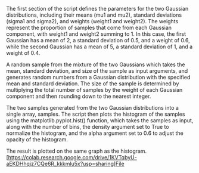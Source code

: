 
The first section of the script defines the parameters for the two Gaussian distributions, including their means (mu1 and mu2), standard deviations (sigma1 and sigma2), and weights (weight1 and weight2). The weights represent the proportion of samples that come from each Gaussian component, with weight1 and weight2 summing to 1. In this case, the first Gaussian has a mean of 2, a standard deviation of 0.5, and a weight of 0.6, while the second Gaussian has a mean of 5, a standard deviation of 1, and a weight of 0.4.

A random sample from the mixture of the two Gaussians which takes the mean, standard deviation, and size of the sample as input arguments, and generates random numbers from a Gaussian distribution with the specified mean and standard deviation. The size of the sample is determined by multiplying the total number of samples by the weight of each Gaussian component and then rounding down to the nearest integer.

The two samples generated from the two Gaussian distributions into a single array, samples. The script then plots the histogram of the samples using the matplotlib.pyplot.hist() function, which takes the samples as input, along with the number of bins, the density argument set to True to normalize the histogram, and the alpha argument set to 0.6 to adjust the opacity of the histogram.

The result is plotted on the same graph as the histogram.
[https://colab.research.google.com/drive/1KVTqbyU-aEKDHhqjz7CQe6R_kkkmlu5x?usp=sharing]File

